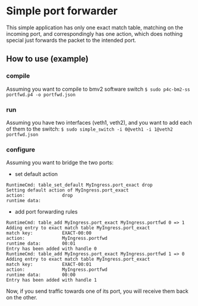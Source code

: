 # Simple port forwarder
This simple application has only one exact match table, matching on the incoming port, and correspondingly has one action, which does nothing special just forwards the packet to the intended port.

## How to use (example)
### compile
Assuming you want to compile to bmv2 software switch
`$ sudo p4c-bm2-ss portfwd.p4 -o portfwd.json`

### run
Assuming you have two interfaces (veth1, veth2), and you want to add each of them to the switch:
`$ sudo simple_switch -i 0@veth1 -i 1@veth2 portfwd.json`

### configure
Assuming you want to bridge the two ports:
 - set default action
```
RuntimeCmd: table_set_default MyIngress.port_exact drop
Setting default action of MyIngress.port_exact
action:              drop
runtime data:
```
 - add port forwarding rules
```
RuntimeCmd: table_add MyIngress.port_exact MyIngress.portfwd 0 => 1
Adding entry to exact match table MyIngress.port_exact
match key:           EXACT-00:00
action:              MyIngress.portfwd
runtime data:        00:01
Entry has been added with handle 0
RuntimeCmd: table_add MyIngress.port_exact MyIngress.portfwd 1 => 0
Adding entry to exact match table MyIngress.port_exact
match key:           EXACT-00:01
action:              MyIngress.portfwd
runtime data:        00:00
Entry has been added with handle 1

```

Now, if you send traffic towards one of its port, you will receive them back on the other.


